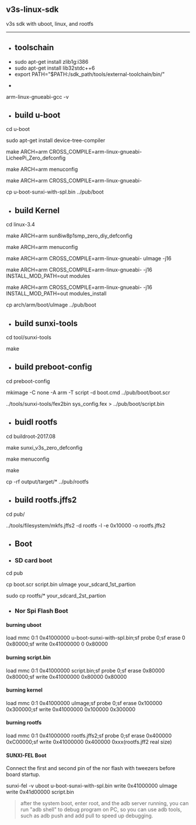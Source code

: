 ## v3s-linux-sdk
v3s sdk with uboot, linux, and rootfs

---
- ## toolschain
- sudo apt-get install zlib1g:i386
- sudo apt-get install lib32stdc++6
- export PATH="$PATH:/sdk_path/tools/external-toolchain/bin/"

*
arm-linux-gnueabi-gcc -v
- ## build u-boot

cd u-boot

sudo apt-get install device-tree-compiler

make ARCH=arm CROSS_COMPILE=arm-linux-gnueabi- LicheePi_Zero_defconfig

make ARCH=arm menuconfig

make ARCH=arm CROSS_COMPILE=arm-linux-gnueabi-

cp u-boot-sunxi-with-spl.bin ../pub/boot

- ## build Kernel

cd linux-3.4

make ARCH=arm sun8iw8p1smp_zero_diy_defconfig

make ARCH=arm menuconfig

make ARCH=arm CROSS_COMPILE=arm-linux-gnueabi- uImage -j16

make ARCH=arm CROSS_COMPILE=arm-linux-gnueabi- -j16 INSTALL_MOD_PATH=out modules

make ARCH=arm CROSS_COMPILE=arm-linux-gnueabi- -j16 INSTALL_MOD_PATH=out modules_install

cp arch/arm/boot/uImage ../pub/boot

- ## build sunxi-tools

cd tool/sunxi-tools

make

- ## build preboot-config

cd preboot-config

mkimage -C none -A arm -T script -d boot.cmd ../pub/boot/boot.scr

../tools/sunxi-tools/fex2bin sys_config.fex > ../pub/boot/script.bin

- ## buidl rootfs

cd buildroot-2017.08

make sunxi_v3s_zero_defconfig

make menuconfig

make

cp -rf output/target/* ../pub/rootfs

- ## build rootfs.jffs2

cd pub/

../tools/filesystem/mkfs.jffs2 -d rootfs -l -e 0x10000 -o rootfs.jffs2

- ## Boot

- ### SD card boot
cd pub

cp boot.scr script.bin uImage your_sdcard_1st_partion

sudo cp rootfs/* your_sdcard_2st_partion

- ### Nor Spi Flash Boot
#### burning uboot
load mmc 0:1 0x41000000 u-boot-sunxi-with-spl.bin;sf probe 0;sf erase 0 0x80000;sf write 0x41000000 0 0x80000

#### burning script.bin
load mmc 0:1 0x41000000 script.bin;sf probe 0;sf erase 0x80000 0x80000;sf write 0x41000000 0x80000 0x80000

#### burning kernel
load mmc 0:1 0x41000000 uImage;sf probe 0;sf erase 0x100000 0x300000;sf write 0x41000000 0x100000 0x300000

#### burning rootfs
load mmc 0:1 0x41000000 rootfs.jffs2;sf probe 0;sf erase 0x400000 0xC00000;sf write 0x41000000 0x400000 0xxx(rootfs.jff2 real size)

#### SUNXI-FEL Boot
Connect the first and second pin of the nor flash with tweezers before board startup.

sunxi-fel -v uboot u-boot-sunxi-with-spl.bin write 0x41000000 uImage write 0x41d00000 script.bin


> after the system boot, enter root, and the adb server running, you can run "adb shell" to debug program on PC, so you can use adb tools, such as adb push and add pull to speed up debugging.

